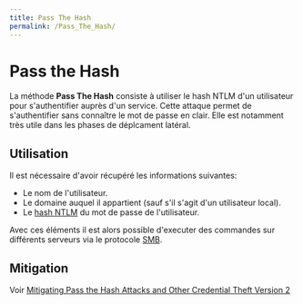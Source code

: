 ```yaml
---
title: Pass The Hash
permalink: /Pass_The_Hash/
---
```


# Pass the Hash

La méthode **Pass The Hash** consiste à utiliser le hash NTLM d'un utilisateur pour s'authentifier auprès d'un service. Cette attaque permet de s'authentifier sans connaître le mot de passe en clair. Elle est notamment très utile dans les phases de déplcament latéral.

Utilisation
-----------

Il est nécessaire d'avoir récupéré les informations suivantes:

-   Le nom de l'utilisateur.
-   Le domaine auquel il appartient (sauf s'il s'agit d'un utilisateur local).
-   Le [hash NTLM](/NTLM/) du mot de passe de l'utilisateur.

Avec ces éléments il est alors possible d'executer des commandes sur différents serveurs via le protocole [SMB](/SMB "wikilink").

Mitigation
----------

Voir [Mitigating Pass the Hash Attacks and Other Credential Theft Version 2](https://download.microsoft.com/download/7/7/A/77ABC5BD-8320-41AF-863C-6ECFB10CB4B9/Mitigating-Pass-the-Hash-Attacks-and-Other-Credential-Theft-Version-2.pdf)
